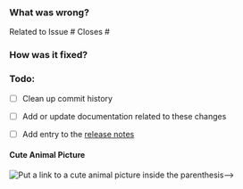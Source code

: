### What was wrong?

Related to Issue #
Closes #

### How was it fixed?

### Todo:

- [ ] Clean up commit history

- [ ] Add or update documentation related to these changes

- [ ] Add entry to the [release notes](https://github.com/ethereum/hexbytes/blob/main/newsfragments/README.md)

#### Cute Animal Picture

![Put a link to a cute animal picture inside the parenthesis-->](<>)
